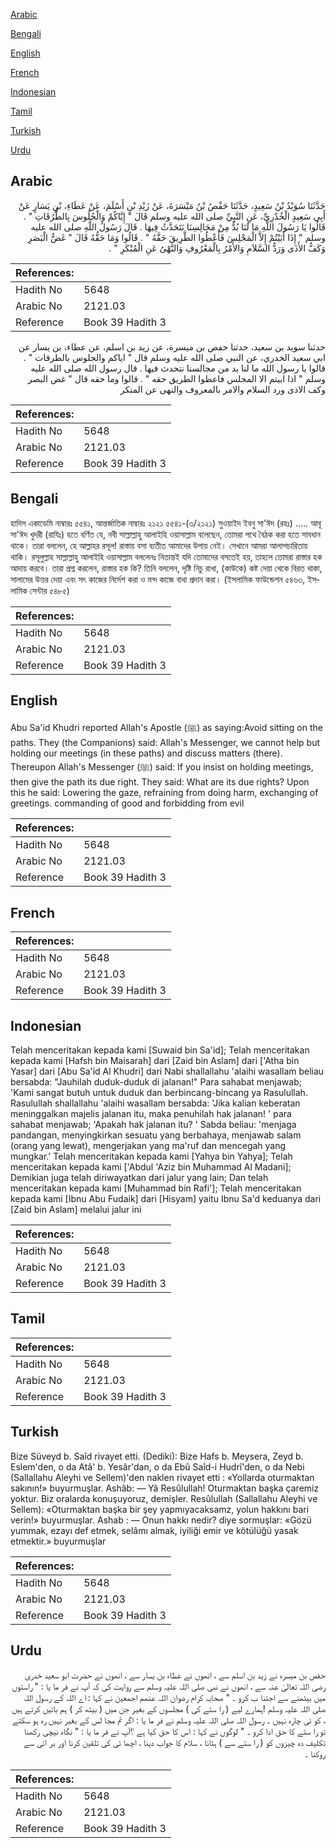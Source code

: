 [Arabic](#arabic)

[Bengali](#bengali)

[English](#english)

[French](#french)

[Indonesian](#indonesian)

[Tamil](#tamil)

[Turkish](#turkish)

[Urdu](#urdu)

## Arabic


<div dir="rtl" lang="ar" style={{fontSize:'larger',backgroundColor:'#f8f9fa',padding:20}}>
حَدَّثَنَا سُوَيْدُ بْنُ سَعِيدٍ، حَدَّثَنَا حَفْصُ بْنُ مَيْسَرَةَ، عَنْ زَيْدِ بْنِ أَسْلَمَ، عَنْ عَطَاءِ، بْنِ يَسَارٍ عَنْ أَبِي سَعِيدٍ الْخُدْرِيِّ، عَنِ النَّبِيِّ صلى الله عليه وسلم قَالَ ‏"‏ إِيَّاكُمْ وَالْجُلُوسَ بِالطُّرُقَاتِ ‏"‏ ‏.‏ قَالُوا يَا رَسُولَ اللَّهِ مَا لَنَا بُدٌّ مِنْ مَجَالِسِنَا نَتَحَدَّثُ فِيهَا ‏.‏ قَالَ رَسُولُ اللَّهِ صلى الله عليه وسلم ‏"‏ إِذَا أَبَيْتُمْ إِلاَّ الْمَجْلِسَ فَأَعْطُوا الطَّرِيقَ حَقَّهُ ‏"‏ ‏.‏ قَالُوا وَمَا حَقُّهُ قَالَ ‏"‏ غَضُّ الْبَصَرِ وَكَفُّ الأَذَى وَرَدُّ السَّلاَمِ وَالأَمْرُ بِالْمَعْرُوفِ وَالنَّهْىُ عَنِ الْمُنْكَرِ ‏"‏ ‏.‏
</div>
<div style={{backgroundColor:'#f8f9fa',padding:20, marginBottom: 10}}><table> <thead> <tr> <th>References:</th> <th></th> </tr> </thead> <tbody><tr><td>Hadith No</td><td>5648</td></tr><tr><td>Arabic No</td><td>2121.03</td></tr><tr><td>Reference</td><td>Book 39 Hadith 3</td></tr></tbody></table></div>


<div dir="rtl" lang="ar" style={{fontSize:'larger',backgroundColor:'#f8f9fa',padding:20}}>
حدثنا سويد بن سعيد، حدثنا حفص بن ميسرة، عن زيد بن اسلم، عن عطاء، بن يسار عن ابي سعيد الخدري، عن النبي صلى الله عليه وسلم قال " اياكم والجلوس بالطرقات " . قالوا يا رسول الله ما لنا بد من مجالسنا نتحدث فيها . قال رسول الله صلى الله عليه وسلم " اذا ابيتم الا المجلس فاعطوا الطريق حقه " . قالوا وما حقه قال " غض البصر وكف الاذى ورد السلام والامر بالمعروف والنهى عن المنكر
</div>
<div style={{backgroundColor:'#f8f9fa',padding:20, marginBottom: 10}}><table> <thead> <tr> <th>References:</th> <th></th> </tr> </thead> <tbody><tr><td>Hadith No</td><td>5648</td></tr><tr><td>Arabic No</td><td>2121.03</td></tr><tr><td>Reference</td><td>Book 39 Hadith 3</td></tr></tbody></table></div>

## Bengali


<div dir="ltr" lang="bn" style={{fontSize:'larger',backgroundColor:'#f8f9fa',padding:20}}>
হাদিস একাডেমি নাম্বারঃ ৫৫৪১, আন্তর্জাতিক নাম্বারঃ ২১২১ ৫৫৪১-(৩/২১২১) সুওয়াইদ ইবনু সা'ঈদ (রহঃ) ..... আবূ সা'ঈদ খুদরী (রাযিঃ) হতে বর্ণিত যে, নবী সাল্লাল্লাহু আলাইহি ওয়াসাল্লাম বলেছেন, তোমরা পথে বৈঠক করা হতে সাবধান থাকে। তারা বললেন, হে আল্লাহর রসূল! রাস্তায় বসা ব্যতীত আমাদের উপায় নেই। সেখানে আমরা আলাপচারিতায় থাকি। রসূলুল্লাহ সাল্লাল্লাহু আলাইহি ওয়াসাল্লাম বললেনঃ নিতান্তই যদি তোমাদের বসতেই হয়, তাহলে তোমরা রাস্তার হক আদায় করবে। তারা প্রশ্ন করলেন, রাস্তার হক কি? তিনি বললেন, দৃষ্টি নিচু রাখা, (কাউকে) কষ্ট দেয়া থেকে বিরত থাকা, সালামের উত্তর দেয়া এবং সৎ কাজের নির্দেশ করা ও মন্দ কাজে বাধা প্রদান করা। (ইসলামিক ফাউন্ডেশন ৫৪৬৩, ইসলামিক সেন্টার ৫৪৮৫)
</div>
<div style={{backgroundColor:'#f8f9fa',padding:20, marginBottom: 10}}><table> <thead> <tr> <th>References:</th> <th></th> </tr> </thead> <tbody><tr><td>Hadith No</td><td>5648</td></tr><tr><td>Arabic No</td><td>2121.03</td></tr><tr><td>Reference</td><td>Book 39 Hadith 3</td></tr></tbody></table></div>

## English


<div dir="ltr" lang="en" style={{fontSize:'larger',backgroundColor:'#f8f9fa',padding:20}}>
Abu Sa'id Khudri reported Allah's Apostle (ﷺ) as saying:Avoid sitting on the paths. They (the Companions) said: Allah's Messenger, we cannot help but holding our meetings (in these paths) and discuss matters (there). Thereupon Allah's Messenger (ﷺ) said: If you insist on holding meetings, then give the path its due right. They said: What are its due rights? Upon this he said: Lowering the gaze, refraining from doing harm, exchanging of greetings. commanding of good and forbidding from evil
</div>
<div style={{backgroundColor:'#f8f9fa',padding:20, marginBottom: 10}}><table> <thead> <tr> <th>References:</th> <th></th> </tr> </thead> <tbody><tr><td>Hadith No</td><td>5648</td></tr><tr><td>Arabic No</td><td>2121.03</td></tr><tr><td>Reference</td><td>Book 39 Hadith 3</td></tr></tbody></table></div>

## French


<div dir="ltr" lang="fr" style={{fontSize:'larger',backgroundColor:'#f8f9fa',padding:20}}>

</div>
<div style={{backgroundColor:'#f8f9fa',padding:20, marginBottom: 10}}><table> <thead> <tr> <th>References:</th> <th></th> </tr> </thead> <tbody><tr><td>Hadith No</td><td>5648</td></tr><tr><td>Arabic No</td><td>2121.03</td></tr><tr><td>Reference</td><td>Book 39 Hadith 3</td></tr></tbody></table></div>

## Indonesian


<div dir="ltr" lang="id" style={{fontSize:'larger',backgroundColor:'#f8f9fa',padding:20}}>
Telah menceritakan kepada kami [Suwaid bin Sa'id]; Telah menceritakan kepada kami [Hafsh bin Maisarah] dari [Zaid bin Aslam] dari ['Atha bin Yasar] dari [Abu Sa'id Al Khudri] dari Nabi shallallahu 'alaihi wasallam beliau bersabda: "Jauhilah duduk-duduk di jalanan!" Para sahabat menjawab; 'Kami sangat butuh untuk duduk dan berbincang-bincang ya Rasulullah. Rasulullah shallallahu 'alaihi wasallam bersabda: 'Jika kalian keberatan meninggalkan majelis jalanan itu, maka penuhilah hak jalanan! ' para sahabat menjawab; 'Apakah hak jalanan itu? ' Sabda beliau: 'menjaga pandangan, menyingkirkan sesuatu yang berbahaya, menjawab salam (orang yang lewat), mengerjakan yang ma'ruf dan mencegah yang mungkar.' Telah menceritakan kepada kami [Yahya bin Yahya]; Telah menceritakan kepada kami ['Abdul 'Aziz bin Muhammad Al Madani]; Demikian juga telah diriwayatkan dari jalur yang lain; Dan telah menceritakan kepada kami [Muhammad bin Rafi']; Telah menceritakan kepada kami [Ibnu Abu Fudaik] dari [Hisyam] yaitu Ibnu Sa'd keduanya dari [Zaid bin Aslam] melalui jalur ini
</div>
<div style={{backgroundColor:'#f8f9fa',padding:20, marginBottom: 10}}><table> <thead> <tr> <th>References:</th> <th></th> </tr> </thead> <tbody><tr><td>Hadith No</td><td>5648</td></tr><tr><td>Arabic No</td><td>2121.03</td></tr><tr><td>Reference</td><td>Book 39 Hadith 3</td></tr></tbody></table></div>

## Tamil


<div dir="ltr" lang="ta" style={{fontSize:'larger',backgroundColor:'#f8f9fa',padding:20}}>

</div>
<div style={{backgroundColor:'#f8f9fa',padding:20, marginBottom: 10}}><table> <thead> <tr> <th>References:</th> <th></th> </tr> </thead> <tbody><tr><td>Hadith No</td><td>5648</td></tr><tr><td>Arabic No</td><td>2121.03</td></tr><tr><td>Reference</td><td>Book 39 Hadith 3</td></tr></tbody></table></div>

## Turkish


<div dir="ltr" lang="tr" style={{fontSize:'larger',backgroundColor:'#f8f9fa',padding:20}}>
Bize Süveyd b. Saîd rivayet etti. (Dediki): Bize Hafs b. Meysera, Zeyd b. Eslem'den, o da Atâ' b. Yesâr'dan, o da Ebû Saîd-i Hudrî'den, o da Nebi (Sallallahu Aleyhi ve Sellem)'den naklen rivayet etti : «Yollarda oturmaktan sakının!» buyurmuşlar. Ashâb: — Yâ Resûlullah! Oturmaktan başka çaremiz yoktur. Biz oralarda konuşuyoruz, demişler. Resûlullah (Sallallahu Aleyhi ve Sellem): «Oturmaktan başka bir şey yapmıyacaksamz, yolun hakkını bari verin!» buyurmuşlar. Ashab : — Onun hakkı nedir? diye sormuşlar: «Gözü yummak, ezayı def etmek, selâmı almak, iyiliği emir ve kötülüğü yasak etmektir.» buyurmuşlar
</div>
<div style={{backgroundColor:'#f8f9fa',padding:20, marginBottom: 10}}><table> <thead> <tr> <th>References:</th> <th></th> </tr> </thead> <tbody><tr><td>Hadith No</td><td>5648</td></tr><tr><td>Arabic No</td><td>2121.03</td></tr><tr><td>Reference</td><td>Book 39 Hadith 3</td></tr></tbody></table></div>

## Urdu


<div dir="rtl" lang="ur" style={{fontSize:'larger',backgroundColor:'#f8f9fa',padding:20}}>
حفص بن میسرہ نے زید بن اسلم سے ، انھوں نے عطاء بن یسار سے ، انھوں نے حضرت ابو سعید خدری رضی اللہ تعالیٰ عنہ سے ، انھوں نے نبی صلی اللہ علیہ وسلم سے روایت کی کہ آپ نے فر ما یا : " راستوں میں بیٹھنے سے اجتنا ب کرو ۔ " صحابہ کرام رضوان اللہ عنھم اجمعین نے کہا : اے اللہ کے رسول اللہ صلی اللہ علیہ وسلم !ہمارے لیے ( را ستے کی ) مجلسوں کے بغیر جن میں ( بیٹھ کر ) ہم باتیں کرتے ہیں ، کو ئی چارہ نہیں ۔ رسول اللہ صلی اللہ علیہ وسلم نے فر ما یا : اگر تم مجا لس کے بغیر نہیں رہ ہو سکتے تو را ستے کا حق ادا کرو ۔ " لوگوں نے کہا : اس کا حق کیا ہے ؟آپ نے فر ما یا : " نگاہ نیچی رکھنا تکلیف دہ چیزوں کو ( را ستے سے ) ہٹانا ، سلام کا جواب دینا ، اچھا ئی کی تلقین کرنا اور بر ائی سے روکنا ۔
</div>
<div style={{backgroundColor:'#f8f9fa',padding:20, marginBottom: 10}}><table> <thead> <tr> <th>References:</th> <th></th> </tr> </thead> <tbody><tr><td>Hadith No</td><td>5648</td></tr><tr><td>Arabic No</td><td>2121.03</td></tr><tr><td>Reference</td><td>Book 39 Hadith 3</td></tr></tbody></table></div>
